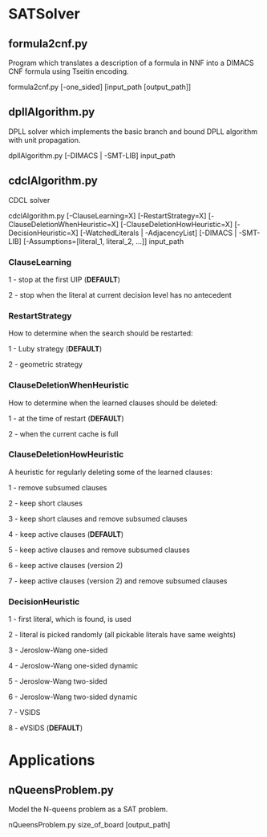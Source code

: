 # SATSolver

## formula2cnf.py ##
Program which translates a description of a formula in NNF into a DIMACS CNF formula using Tseitin encoding.

formula2cnf.py [-one_sided] [input_path [output_path]]

## dpllAlgorithm.py ##
DPLL solver which implements the basic branch and bound DPLL algorithm with unit propagation.

dpllAlgorithm.py [-DIMACS | -SMT-LIB] input_path

## cdclAlgorithm.py ##
CDCL solver

cdclAlgorithm.py [-ClauseLearning=X] [-RestartStrategy=X] [-ClauseDeletionWhenHeuristic=X] [-ClauseDeletionHowHeuristic=X] [-DecisionHeuristic=X] [-WatchedLiterals | -AdjacencyList] [-DIMACS | -SMT-LIB] [-Assumptions=[literal_1, literal_2, ...]] input_path 

### ClauseLearning ###
1 - stop at the first UIP (**DEFAULT**)

2 - stop when the literal at current decision level has no antecedent

### RestartStrategy ###
How to determine when the search should be restarted:

1 - Luby strategy (**DEFAULT**)

2 - geometric strategy

### ClauseDeletionWhenHeuristic ###
How to determine when the learned clauses should be deleted:

1 - at the time of restart (**DEFAULT**)

2 - when the current cache is full

### ClauseDeletionHowHeuristic ###
A heuristic for regularly deleting some of the learned clauses:

1 - remove subsumed clauses

2 - keep short clauses

3 - keep short clauses and remove subsumed clauses

4 - keep active clauses (**DEFAULT**)

5 - keep active clauses and remove subsumed clauses

6 - keep active clauses (version 2)

7 - keep active clauses (version 2) and remove subsumed clauses

### DecisionHeuristic ###
1 - first literal, which is found, is used

2 - literal is picked randomly (all pickable literals have same weights)

3 - Jeroslow-Wang one-sided

4 - Jeroslow-Wang one-sided dynamic

5 - Jeroslow-Wang two-sided

6 - Jeroslow-Wang two-sided dynamic

7 - VSIDS

8 - eVSIDS (**DEFAULT**)

# Applications

## nQueensProblem.py ##
Model the N-queens problem as a SAT problem.

nQueensProblem.py size_of_board [output_path]